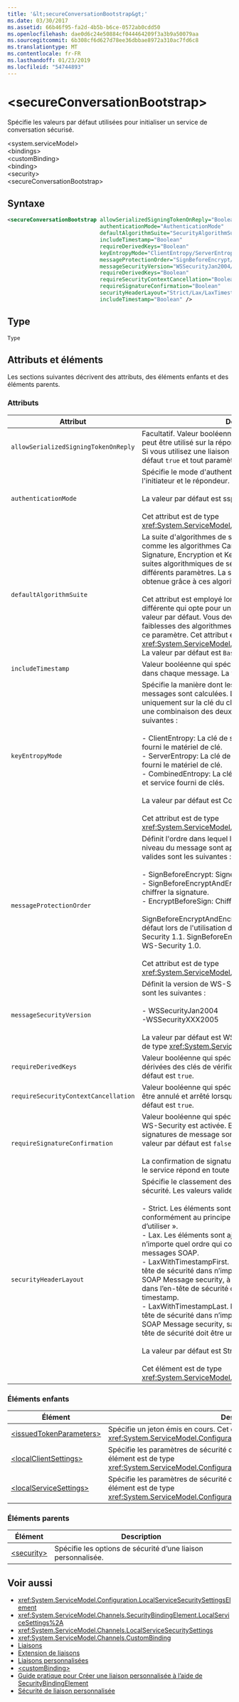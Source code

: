 ```yaml
---
title: '&lt;secureConversationBootstrap&gt;'
ms.date: 03/30/2017
ms.assetid: 66b46f95-fa2d-4b5b-b6ce-0572ab0cdd50
ms.openlocfilehash: dae0d6c24e50884cf044464209f3a3b9a50079aa
ms.sourcegitcommit: 6b308cf6d627d78ee36dbbae8972a310ac7fd6c8
ms.translationtype: MT
ms.contentlocale: fr-FR
ms.lasthandoff: 01/23/2019
ms.locfileid: "54744893"
---
```

# <a name="ltsecureconversationbootstrapgt"></a>&lt;secureConversationBootstrap&gt;
Spécifie les valeurs par défaut utilisées pour initialiser un service de conversation sécurisé.  
  
 \<system.serviceModel>  
\<bindings>  
\<customBinding>  
\<binding>  
\<security>  
\<secureConversationBootstrap>  
  
## <a name="syntax"></a>Syntaxe  
  
```xml  
<secureConversationBootstrap allowSerializedSigningTokenOnReply="Boolean"
                             authenticationMode="AuthenticationMode"
                             defaultAlgorithmSuite="SecurityAlgorithmSuite"
                             includeTimestamp="Boolean"
                             requireDerivedKeys="Boolean"
                             keyEntropyMode="ClientEntropy/ServerEntropy/CombinedEntropy"
                             messageProtectionOrder="SignBeforeEncrypt/SignBeforeEncryptAndEncryptSignature/EncryptBeforeSign"
                             messageSecurityVersion="WSSecurityJan2004/WSSecurityXXX2005"
                             requireDerivedKeys="Boolean"
                             requireSecurityContextCancellation="Boolean"
                             requireSignatureConfirmation="Boolean"
                             securityHeaderLayout="Strict/Lax/LaxTimestampFirst/LaxTimestampLast"
                             includeTimestamp="Boolean" />
```  
  
## <a name="type"></a>Type  
 `Type`  
  
## <a name="attributes-and-elements"></a>Attributs et éléments  
 Les sections suivantes décrivent des attributs, des éléments enfants et des éléments parents.  
  
### <a name="attributes"></a>Attributs  
  
|Attribut|Description|  
|---------------|-----------------|  
|`allowSerializedSigningTokenOnReply`|Facultatif. Valeur booléenne qui spécifie si un jeton sérialisé peut être utilisé sur la réponse. La valeur par défaut est `false`. Si vous utilisez une liaison double, le paramètre a la valeur par défaut `true` et tout paramètre défini sera ignoré.|  
|`authenticationMode`|Spécifie le mode d'authentification SOAP utilisé entre l'initiateur et le répondeur.<br /><br /> La valeur par défaut est sspiNegotiated.<br /><br /> Cet attribut est de type <xref:System.ServiceModel.Configuration.AuthenticationMode>.|  
|`defaultAlgorithmSuite`|La suite d'algorithmes de sécurité définit divers algorithmes, comme les algorithmes Canonicalization, Digest, KeyWrap, Signature, Encryption et KeyDerivation. Chacune de ces suites algorithmiques de sécurité définit des valeurs pour ces différents paramètres. La sécurité basée sur les messages est obtenue grâce à ces algorithmes.<br /><br /> Cet attribut est employé lors de l'utilisation d'une plate-forme différente qui opte pour un jeu d'algorithmes différent de la valeur par défaut. Vous devez connaître les forces et les faiblesses des algorithmes concernés lorsque vous modifiez ce paramètre. Cet attribut est de type <xref:System.ServiceModel.Security.SecurityAlgorithmSuite>. La valeur par défaut est `Basic256`.|  
|`includeTimestamp`|Valeur booléenne qui spécifie si les horodatages sont inclus dans chaque message. La valeur par défaut est `true`.|  
|`keyEntropyMode`|Spécifie la manière dont les clés de sécurisation des messages sont calculées. Les clés peuvent être basées uniquement sur la clé du client, sur la clé du service ou sur une combinaison des deux. Les valeurs valides sont les suivantes :<br /><br /> -   ClientEntropy: La clé de session est basée sur le client fourni le matériel de clé.<br />-   ServerEntropy: La clé de session est basée sur le service fourni le matériel de clé.<br />-   CombinedEntropy: La clé de session est basée sur le client et service fourni de clés.<br /><br /> La valeur par défaut est CombinedEntropy.<br /><br /> Cet attribut est de type <xref:System.ServiceModel.Security.SecurityKeyEntropyMode>.|  
|`messageProtectionOrder`|Définit l'ordre dans lequel les algorithmes de sécurité au niveau du message sont appliqués au message. Les valeurs valides sont les suivantes :<br /><br /> -   SignBeforeEncrypt: Signer en premier, puis chiffrer.<br />-   SignBeforeEncryptAndEncryptSignature: Signer, chiffrer et chiffrer la signature.<br />-   EncryptBeforeSign: Chiffrer en premier, puis signe.<br /><br /> SignBeforeEncryptAndEncryptSignature est la valeur par défaut lors de l'utilisation de certificats mutuels avec WS-Security 1.1.  SignBeforeEncrypt est la valeur par défaut avec WS-Security 1.0.<br /><br /> Cet attribut est de type <xref:System.ServiceModel.Security.MessageProtectionOrder>.|  
|`messageSecurityVersion`|Définit la version de WS-Security utilisée. Les valeurs valides sont les suivantes :<br /><br /> -   WSSecurityJan2004<br />-WSSecurityXXX2005<br /><br /> La valeur par défaut est WSSecurityXXX2005. Cet attribut est de type <xref:System.ServiceModel.MessageSecurityVersion>.|  
|`requireDerivedKeys`|Valeur booléenne qui spécifie si les clés peuvent être dérivées des clés de vérification d'origine. La valeur par défaut est `true`.|  
|`requireSecurityContextCancellation`|Valeur booléenne qui spécifie si le contexte de sécurité doit être annulé et arrêté lorsqu'il n'est plus requis. La valeur par défaut est `true`.|  
|`requireSignatureConfirmation`|Valeur booléenne qui spécifie si la confirmation de signature WS-Security est activée. En cas de définition à `true`, les signatures de message sont confirmées par le répondeur. La valeur par défaut est `false`.<br /><br /> La confirmation de signature est utilisée pour confirmer que le service répond en toute confiance à une demande.|  
|`securityHeaderLayout`|Spécifie le classement des éléments dans l'en-tête de sécurité. Les valeurs valides sont les suivantes :<br /><br /> -   Strict. Les éléments sont ajoutés à l’en-tête de sécurité conformément au principe général « déclarer avant d’utiliser ».<br />-   Lax. Les éléments sont ajoutés à l’en-tête de sécurité dans n’importe quel ordre qui confirme WSS : Sécurité des messages SOAP.<br />-   LaxWithTimestampFirst. Les éléments sont ajoutés à l’en-tête de sécurité dans n’importe quel ordre qui confirme WSS : SOAP Message security, à ceci près que le premier élément dans l’en-tête de sécurité doit être un élément wsse : timestamp.<br />-   LaxWithTimestampLast. Les éléments sont ajoutés à l’en-tête de sécurité dans n’importe quel ordre qui confirme WSS : SOAP Message security, sauf le dernier élément dans l’en-tête de sécurité doit être un élément wsse : timestamp.<br /><br /> La valeur par défaut est Strict.<br /><br /> Cet élément est de type <xref:System.ServiceModel.Channels.SecurityHeaderLayout>.|  
  
### <a name="child-elements"></a>Éléments enfants  
  
|Élément|Description|  
|-------------|-----------------|  
|[\<issuedTokenParameters>](../../../../../docs/framework/configure-apps/file-schema/wcf/issuedtokenparameters.md)|Spécifie un jeton émis en cours. Cet élément est de type <xref:System.ServiceModel.Configuration.IssuedTokenParametersElement>.|  
|[\<localClientSettings>](../../../../../docs/framework/configure-apps/file-schema/wcf/localclientsettings-element.md)|Spécifie les paramètres de sécurité d’un client local pour cette liaison. Cet élément est de type <xref:System.ServiceModel.Configuration.LocalClientSecuritySettingsElement>.|  
|[\<localServiceSettings>](../../../../../docs/framework/configure-apps/file-schema/wcf/localservicesettings-element.md)|Spécifie les paramètres de sécurité d’un service local pour cette liaison. Cet élément est de type <xref:System.ServiceModel.Configuration.LocalServiceSecuritySettingsElement>.|  
  
### <a name="parent-elements"></a>Éléments parents  
  
|Élément|Description|  
|-------------|-----------------|  
|[\<security>](../../../../../docs/framework/configure-apps/file-schema/wcf/security-of-custombinding.md)|Spécifie les options de sécurité d’une liaison personnalisée.|  
  
## <a name="see-also"></a>Voir aussi
- <xref:System.ServiceModel.Configuration.LocalServiceSecuritySettingsElement>
- <xref:System.ServiceModel.Channels.SecurityBindingElement.LocalServiceSettings%2A>
- <xref:System.ServiceModel.Channels.LocalServiceSecuritySettings>
- <xref:System.ServiceModel.Channels.CustomBinding>
- [Liaisons](../../../../../docs/framework/wcf/bindings.md)
- [Extension de liaisons](../../../../../docs/framework/wcf/extending/extending-bindings.md)
- [Liaisons personnalisées](../../../../../docs/framework/wcf/extending/custom-bindings.md)
- [\<customBinding>](../../../../../docs/framework/configure-apps/file-schema/wcf/custombinding.md)
- [Guide pratique pour Créer une liaison personnalisée à l’aide de SecurityBindingElement](../../../../../docs/framework/wcf/feature-details/how-to-create-a-custom-binding-using-the-securitybindingelement.md)
- [Sécurité de liaison personnalisée](../../../../../docs/framework/wcf/samples/custom-binding-security.md)
